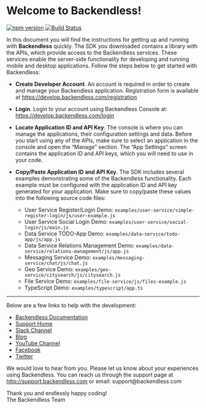 <h1>Welcome to Backendless!</h1>

[![npm version](https://img.shields.io/npm/v/backendless.svg?style=flat)](https://www.npmjs.com/package/backendless)
[![Build Status](https://img.shields.io/travis/Backendless/JS-SDK/4.0/master.svg?style=flat)](https://travis-ci.org/Backendless/JS-SDK)

<p>In this document you will find the instructions for getting up and running with <strong>Backendless</strong> quickly. The SDK you downloaded contains a library with the APIs, which provide access to the Backendless services. These services enable the server-side functionality for developing and running mobile and desktop applications. Follow the steps below to get started with Backendless:</p>

  * <strong>Create Developer Account</strong>. An account is required in order to create and manage your Backendless application. Registration form is available at <a href="https://develop.backendless.com/registration">https://develop.backendless.com/registration</a>
  * <strong>Login</strong>. Login to your account using Backendless Console at: <a href="https://develop.backendless.com/login">https://develop.backendless.com/login</a>
  * <strong>Locate Application ID and API Key</strong>. The console is where you can manage the applications, their configuration settings and data. Before you start using any of the APIs, make sure to select an application in the console and open the “Manage” section. The “App Settings” screen contains the application ID and API keys, which you will need to use in your code.
  * <strong>Copy/Paste Application ID and API Key</strong>. The SDK includes several examples demonstrating some of the Backendless functionality. Each example must be configured with the application ID and API key generated for your application. Make sure to copy/paste these values into the following source code files:
  
    - User Service Register/Login Demo: `examples/user-service/simple-register-login/js/user-example.js`
    - User Service Social Login Demo: `examples/user-service/social-login/js/main.js`
    - Data Service TODO-App Demo: `examples/data-service/todo-app/js/app.js`
    - Data Service Relations Management Demo: `examples/data-service/relations-management/js/app.js`
    - Messaging Service Demo: `examples/messaging-service/chat/js/chat.js`  
    - Geo Service Demo: `examples/geo-service/citysearch/js/citysearch.js`  
    - File Service Demo: `examples/file-service/js/files-example.js`  
    - TypeScript Demo: `examples/typescript/app.ts`
<hr>

<p>Below are a few links to help with the development:</p>

* <a href="https://backendless.com/products/documentation/" target="_blank">Backendless Documentation</a>  
* <a href="https://support.backendless.com" target="_blank">Support Home</a>  
* <a href="https://slack.backendless.com" target="_blank">Slack Channel</a>  
* <a href="https://backendless.com/blog" target="_blank">Blog</a>  
* <a href="https://youtube.com/backendless" target="_blank">YouTube Channel</a>  
* <a href="https://facebook.com/backendless" target="_blank">Facebook</a>  
* <a href="https://twitter.com/backendless" target="_blank">Twitter</a>

<p>We would love to hear from you. Please let us know about your experiences using Backendless. You can reach us through the support page at <a href="http://support.backendless.com">http://support.backendless.com</a> or email: support@backendless.com</p>

<p>Thank you and endlessly happy coding! <br>
The Backendless Team</p>
